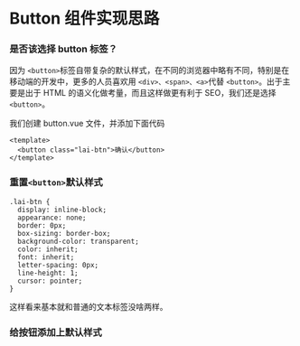 # Button 组件实现思路

### 是否该选择 button 标签？

因为 <code>&lt;button&gt;</code>标签自带复杂的默认样式，在不同的浏览器中略有不同，特别是在移动端的开发中，更多的人员喜欢用 <code>&lt;div&gt;、&lt;span&gt;、&lt;a&gt;</code>代替 <code>&lt;button&gt;</code>。出于主要是出于 HTML 的语义化做考量，而且这样做更有利于 SEO，我们还是选择<code>&lt;button&gt;</code>。

我们创建 button.vue 文件，并添加下面代码
~~~vue
<template>
  <button class="lai-btn">确认</button>
</template>
~~~

### 重置<code>&lt;button&gt;</code>默认样式

~~~less
.lai-btn { 
  display: inline-block;
  appearance: none;
  border: 0px;
  box-sizing: border-box;
  background-color: transparent; 
  color: inherit; 
  font: inherit; 
  letter-spacing: 0px;
  line-height: 1;
  cursor: pointer;
}
~~~

<vuep template="#example"></vuep>

<script type="text/x-template" id="example">
<template>
  <button class="lai-btn">确认</button>
</template>
<style>
  .lai-btn { 
    display: inline-block;
    appearance: none;
    border: 0px;
    box-sizing: border-box;
    background-color: transparent; 
    color: inherit; 
    font: inherit; 
    letter-spacing: 0px;
    line-height: 1;
    cursor: pointer;
  }
</style>
<script>
  module.exports = {}
</script>
</script>

这样看来基本就和普通的文本标签没啥两样。

### 给按钮添加上默认样式
<vuep template="#example"></vuep>

<script type="text/x-template" id="example">
<template>
  <button class="lai-btn">确认</button>
</template>
<style lang="less">
  .lai-btn { 
    display: inline-block;
    appearance: none;
    padding: .5em 1em;
    border: 0px;
    box-sizing: border-box;
    background-color: transparent; 
    color: inherit; 
    font: inherit; 
    letter-spacing: 0px;
    line-height: 1;
    cursor: pointer;
  }
</style>
<script>
  module.exports = {}
</script>
</script>


